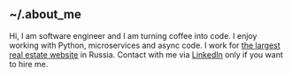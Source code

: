 ## ~/.about_me

Hi, I am software engineer and I am turning coffee into code. I enjoy working with Python, microservices and async code. I work for [the largest real estate website](https://cian.ru) in Russia. Contact with me via [LinkedIn](https://www.linkedin.com/in/georgepirogov) only if you want to hire me.
<!-- BLOG-POST-LIST:START
Latest posts from my blog
- [Режим бога для веб-мастера](https://digitalduke.blog/webmaster-god-mode/)
- [What is DoH and how to cook it?](https://digitalduke.blog/What-is-DoH-and-how-to-cook-it/)
- [Один в поле не воин, или причем тут OSS?](https://digitalduke.blog/leadership-and-OSS/)
- [GRUB rescue mode](https://digitalduke.blog/GRUB-rescue-mode/)
<!-- BLOG-POST-LIST:END -->
